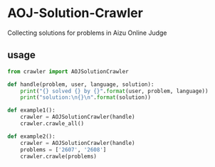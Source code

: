 # AOJ-Solution-Crawler
Collecting solutions for problems in Aizu Online Judge

## usage
```python
from crawler import AOJSolutionCrawler

def handle(problem, user, language, solution):
    print("{} solved {} by {}".format(user, problem, language))
    print("solution:\n{}\n".format(solution))

def example1():
    crawler = AOJSolutionCrawler(handle)
    crawler.crawle_all()

def example2():
    crawler = AOJSolutionCrawler(handle)
    problems = ['2607', '2608']
    crawler.crawle(problems)
```
